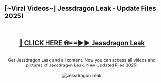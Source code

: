 <h2>[~Viral Videos~] Jessdragon Leak - Update Files 2025!</h2>
<br>
<div align="center">
<h2><a href="https://betterlinks.top/A2PfLJ" rel="nofollow">🔴 CLICK HERE 🌐==►► Jessdragon Leak</a></h2>
<br>
Get Jessdragon Leak and all content. Now you can access all videos and pictures of Jessdragon Leak. New Updated Files 2025!
<br>
<br>
<a href="https://betterlinks.top/A2PfLJ" rel="nofollow" data-target="animated-image.originalLink"><img src="https://i.ibb.co.com/WyWwxjT/player-gif2.gif" alt="Jessdragon Leak" style="max-width: 100%; display: inline-block;" data-target="animated-image.originalImage"></a>
</div>
<br>
